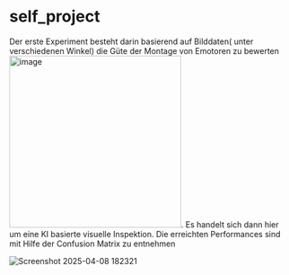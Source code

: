 # self_project

Der erste Experiment besteht darin basierend auf Bilddaten( unter verschiedenen Winkel) die Güte der Montage von Emotoren zu bewerten
<img width="306" alt="image" src="https://github.com/user-attachments/assets/f539a8fb-19c6-4fa9-bdfe-5eef24fd8fc4" />. 
Es handelt sich dann hier um eine KI basierte visuelle Inspektion. 
Die erreichten Performances sind mit Hilfe der Confusion Matrix zu entnehmen

![Screenshot 2025-04-08 182321](https://github.com/user-attachments/assets/a3c435f3-ec44-4a7b-b980-3555ed2d0fad)
